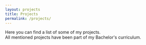 ```yaml
---
layout: projects
title: Projects
permalink: /projects/
---
```


Here you can find a list of some of my projects.<br>
All mentioned projects have been part of my Bachelor's curriculum.<br>

